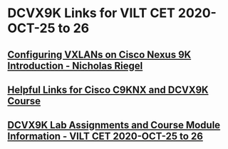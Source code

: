 # DCVX9K Links for VILT CET 2020-OCT-25 to 26
## [Configuring VXLANs on Cisco Nexus 9K Introduction - Nicholas Riegel](https://docs.google.com/presentation/d/1FeC4ijTC4G2PYL4JAPoCBytyveqeuIzm9Qv_Z2eM7hg/edit?usp=sharing)
## [Helpful Links for Cisco C9KNX and DCVX9K Course](https://docs.google.com/document/d/1riftN33rQuah1p45T0-_xPom0jRWXl6M4CGxUeVM3_w/edit?usp=sharing)
## [DCVX9K Lab Assignments and Course Module Information - VILT CET 2020-OCT-25 to 26](https://docs.google.com/spreadsheets/d/11-9zO2-h4l4TD82_YlwzdrfNyvaos8q4gMlWWqGAPCw/edit?usp=sharing)
